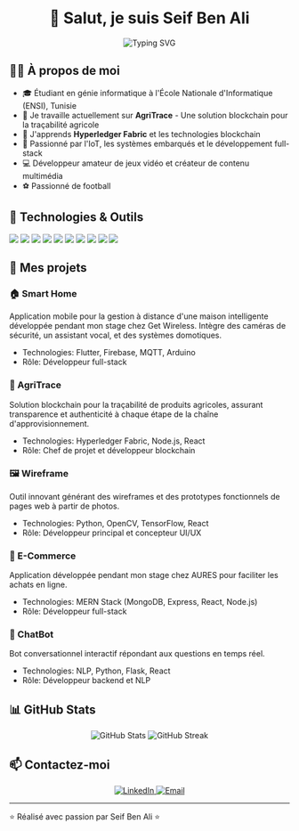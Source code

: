 # <div align="center">👋 Salut, je suis Seif Ben Ali</div>
<div align="center"><img src="https://readme-typing-svg.herokuapp.com?font=Fira+Code&pause=1000&color=2E97F7&center=true&width=435&lines=Computer+Science+Engineer;IoT+Specialist;Blockchain+Enthusiast;Full-Stack+Developer" alt="Typing SVG" /></div>

## 👨‍💻 À propos de moi
- 🎓 Étudiant en génie informatique à l'École Nationale d'Informatique (ENSI), Tunisie
- 🔭 Je travaille actuellement sur **AgriTrace** - Une solution blockchain pour la traçabilité agricole
- 🌱 J'apprends **Hyperledger Fabric** et les technologies blockchain
- 🚀 Passionné par l'IoT, les systèmes embarqués et le développement full-stack
- 💻 Développeur amateur de jeux vidéo et créateur de contenu multimédia
- ⚽ Passionné de football

## 🔧 Technologies & Outils
![](https://img.shields.io/badge/OS-Linux-informational?style=flat&logo=linux&logoColor=white&color=2bbc8a)
![](https://img.shields.io/badge/Code-Python-informational?style=flat&logo=python&logoColor=white&color=2bbc8a)
![](https://img.shields.io/badge/Code-JavaScript-informational?style=flat&logo=javascript&logoColor=white&color=2bbc8a)
![](https://img.shields.io/badge/Code-React-informational?style=flat&logo=react&logoColor=white&color=2bbc8a)
![](https://img.shields.io/badge/Code-Node.js-informational?style=flat&logo=node.js&logoColor=white&color=2bbc8a)
![](https://img.shields.io/badge/Code-TypeScript-informational?style=flat&logo=typescript&logoColor=white&color=2bbc8a)
![](https://img.shields.io/badge/Code-Go-informational?style=flat&logo=go&logoColor=white&color=2bbc8a)
![](https://img.shields.io/badge/DB-MongoDB-informational?style=flat&logo=mongodb&logoColor=white&color=2bbc8a)
![](https://img.shields.io/badge/Tools-Docker-informational?style=flat&logo=docker&logoColor=white&color=2bbc8a)
![](https://img.shields.io/badge/ML-TensorFlow-informational?style=flat&logo=tensorflow&logoColor=white&color=2bbc8a)

## 📱 Mes projets

### 🏠 Smart Home
Application mobile pour la gestion à distance d'une maison intelligente développée pendant mon stage chez Get Wireless. Intègre des caméras de sécurité, un assistant vocal, et des systèmes domotiques.
- Technologies: Flutter, Firebase, MQTT, Arduino
- Rôle: Développeur full-stack

### 🌾 AgriTrace
Solution blockchain pour la traçabilité de produits agricoles, assurant transparence et authenticité à chaque étape de la chaîne d'approvisionnement.
- Technologies: Hyperledger Fabric, Node.js, React
- Rôle: Chef de projet et développeur blockchain

### 🖼️ Wireframe
Outil innovant générant des wireframes et des prototypes fonctionnels de pages web à partir de photos.
- Technologies: Python, OpenCV, TensorFlow, React
- Rôle: Développeur principal et concepteur UI/UX

### 🛒 E-Commerce
Application développée pendant mon stage chez AURES pour faciliter les achats en ligne.
- Technologies: MERN Stack (MongoDB, Express, React, Node.js)
- Rôle: Développeur full-stack

### 🤖 ChatBot
Bot conversationnel interactif répondant aux questions en temps réel.
- Technologies: NLP, Python, Flask, React
- Rôle: Développeur backend et NLP

## 📊 GitHub Stats
<div align="center">
  <img src="https://github-readme-stats.vercel.app/api?username=SeifG-13&show_icons=true&theme=radical" alt="GitHub Stats" />
  <img src="https://github-readme-streak-stats.herokuapp.com/?user=SeifG-13&theme=radical" alt="GitHub Streak" />
</div>

## 📫 Contactez-moi
<div align="center">
  <a href="https://linkedin.com/in/seif-ben-ali" target="_blank">
    <img src="https://img.shields.io/badge/LinkedIn-0077B5?style=for-the-badge&logo=linkedin&logoColor=white" alt="LinkedIn" />
  </a>
  <a href="mailto:seif.benali@ensi-uma.tn">
    <img src="https://img.shields.io/badge/Email-D14836?style=for-the-badge&logo=gmail&logoColor=white" alt="Email" />
  </a>
</div>

---

⭐️ Réalisé avec passion par Seif Ben Ali ⭐️
